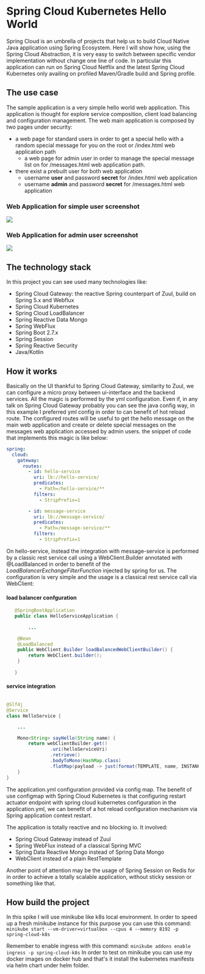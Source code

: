 # Spring Cloud Kubernetes Hello World

Spring Cloud is an umbrella of projects that help us to build Cloud Native Java application using Spring Ecosystem. 
Here I will show how, using the Spring Cloud Abstraction, it is very easy to switch between specific vendor implementation 
without change one line of code. In particular this application can run on Spring Cloud Netflix and the latest Spring Cloud Kubernetes 
only availing on profiled Maven/Gradle build and Spring profile.

## The use case

The sample application is a very simple hello world web application. This application is thought for explore service composition, 
client load balancing and configuration management. The web main application is composed by two pages under security:
  * a web page for standard users in order to get a special hello with a random special message for you on the root or /index.html web application path
    * a web page for admin user in order to manage the special message list on for /messages.html web application path. 
  * there exist a prebuilt user for both web application
    * username **user** and password **secret** for /index.html web application 
    * username **admin** and password **secret** for /messages.html web application
 
 ### Web Application for simple user screenshot
 ![](https://raw.githubusercontent.com/mrFlick72/spring-cloud-kubernetes-demo/master/images/user_webapp.png)
 
 
 ### Web Application for admin user screenshot
 ![](https://raw.githubusercontent.com/mrFlick72/spring-cloud-kubernetes-demo/master/images/messages_webapp.png)
 
## The technology stack

In this project you can see used many technologies like:

* Spring Cloud Gateway: the reactive Spring counterpart of Zuul, build on Spring 5.x and Webflux
* Spring Cloud Kubernetes
* Spring Cloud LoadBalancer
* Spring Reactive Data Mongo
* Spring WebFlux
* Spring Boot 2.7.x
* Spring Session
* Spring Reactive Security
* Java/Kotlin


## How it works 

Basically on the UI thankful to Spring Cloud Gateway, similarity to Zuul, we can configure a micro proxy between ui-interface and the backend services.  All the magic 
is performed by the yml configuration. Even if, in any talk on Spring Cloud Gateway probably you can see the java config way, in this example I preferred yml config in order to 
can benefit of hot reload route. The configured routes will be useful to get the hello message on the main web application and create or delete special messages on the 
messages web application accessed by admin users. the snippet of code that implements this magic is like below:

```yaml
spring:
  cloud:
    gateway:
      routes:
        - id: hello-service
          uri: lb://hello-service/
          predicates:
            - Path=/hello-service/**
          filters:
            - StripPrefix=1

        - id: message-service
          uri: lb://message-service/
          predicates:
            - Path=/message-service/**
          filters:
            - StripPrefix=1
```

On hello-service, instead the integration with message-service is performed by a classic rest service call using a WebClient.Builder annotated with @LoadBalanced in order to 
benefit of the *LoadBalancerExchangeFilterFunction* injected by spring for us. The configuration is very simple and the usage is a classical rest service call via WebClient:

#### load balancer confguration 
```java
   @SpringBootApplication
   public class HelloServiceApplication {
    
        ...

    @Bean
    @LoadBalanced
    public WebClient.Builder loadBalancedWebClientBuilder() {
        return WebClient.builder();
    }
    
   }
```
#### service integration

```java

@Slf4j
@Service
class HelloService {

    ...

    Mono<String> sayHello(String name) {
        return webClientBuilder.get()
                .uri(helloServiceUri)
                .retrieve()
                .bodyToMono(HashMap.class)
                .flatMap(payload -> just(format(TEMPLATE, name, INSTANCE_ID, payload.getOrDefault("message", DEFAULT_MESSAGE))));
    }
}
```

The application.yml configuration provided via config map. The benefit of use configmap 
with Spring Cloud Kubernetes is that configuring restart actuator endpoint with spring cloud kubernetes configuration in the application.yml, we can benefit of a hot reload configuration mechanism
via Spring application context restart.

The application is totally reactive and no blocking io. It involved: 

* Spring Cloud Gateway instead of Zuul
* Spring WebFlux instead of a classical Spring MVC 
* Spring Data Reactive Mongo instead of Spring Data Mongo 
* WebClient instead of a plain RestTemplate 

Another point of attention may be the usage of Spring Session on Redis for in order to achieve a totally scalable application, without sticky session or something like that.

## How build the project
In this spike I will use minikube like k8s local environment. In order to speed up a fresh minikube instance for this purpose
you can use this command:
```minikube start --vm-driver=virtualbox --cpus 4 --memory 8192 -p spring-cloud-k8s```

Remember to enable ingress with this command: ```minikube addons enable ingress -p spring-cloud-k8s```
In order to test on minikube you can use my docker images on docker hub and that's it install the kubernetes manifests via helm chart under helm folder.

